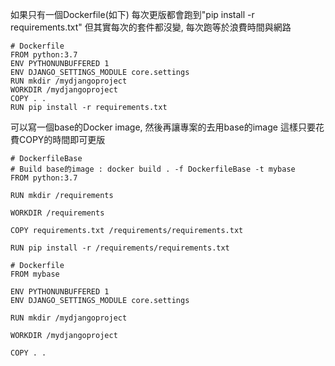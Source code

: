 如果只有一個Dockerfile(如下)
每次更版都會跑到"pip install -r requirements.txt"
但其實每次的套件都沒變, 每次跑等於浪費時間與網路

```
# Dockerfile
FROM python:3.7
ENV PYTHONUNBUFFERED 1
ENV DJANGO_SETTINGS_MODULE core.settings
RUN mkdir /mydjangoproject
WORKDIR /mydjangoproject
COPY . .
RUN pip install -r requirements.txt
```

可以寫一個base的Docker image, 然後再讓專案的去用base的image
這樣只要花費COPY的時間即可更版

```
# DockerfileBase
# Build base的image : docker build . -f DockerfileBase -t mybase
FROM python:3.7

RUN mkdir /requirements

WORKDIR /requirements

COPY requirements.txt /requirements/requirements.txt

RUN pip install -r /requirements/requirements.txt
```

```
# Dockerfile
FROM mybase

ENV PYTHONUNBUFFERED 1
ENV DJANGO_SETTINGS_MODULE core.settings

RUN mkdir /mydjangoproject

WORKDIR /mydjangoproject

COPY . .
```